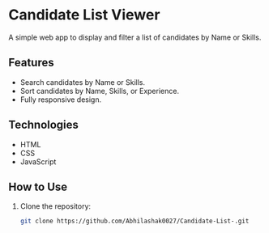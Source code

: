 # Candidate List Viewer

A simple web app to display and filter a list of candidates by Name or Skills.

## Features

- Search candidates by Name or Skills.
- Sort candidates by Name, Skills, or Experience.
- Fully responsive design.

## Technologies

- HTML
- CSS
- JavaScript

## How to Use

1. Clone the repository:
   ```bash
   git clone https://github.com/Abhilashak0027/Candidate-List-.git

